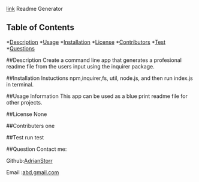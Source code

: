 
[link](https://drive.google.com/file/d/1rxYZq-MDYwrjUVpV2rvLcEAIK2FSECTg/view?usp=sharing)
Readme Generator

  ## Table of Contents
  *[Description](Description)
  *[Usage](Usage)
  *[Installation](Installation)
  *[License](License)
  *[Contributors](contributers)
  *[Test](Test)
  *[Questions](Questions)

  ##Description
  Create a command line app that generates a profesional readme file from the users input using the inquirer package.

  ##Installation Instuctions
   npm,inquirer,fs, util, node.js, and then run index.js in terminal.

  ##Usage Information
  This app can be used as a blue print readme file for other projects.

  ##License
  None

  ##Contributers
  one

  ##Test
  run test

  ##Question
  Contact me:

  Github:[AdrianStorr](https://github.com/AdrianStorr)
  
  Email :[abd,gmail.com](https://github.com/AdrianStorr)
